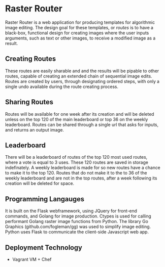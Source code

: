 # Raster Router
Raster Router is a web application for producing templates for algorithmic image editing. The design goal for these templates, or _routes_ is to have a black-box, functional design for creating images where the user inputs arguments, such as text or other images, to receive a modified image as a result. 

## Creating Routes
These routes are easily sharable and and the results will be pipable to other routes, capable of creating an extended chain of sequential image edits. Routes are created by users, through designating ordered steps, with only a single undo available during the route creating process.

## Sharing Routes
Routes will be available for one week after its creation and will be deleted unless on the top 120 of the main leaderboard or top 36 on the weekly leaderboard. Routes can be shared through a single url that asks for inputs, and returns an output image.

## Leaderboard
There will be a leaderboard of routes of the top 120 most used routes, where a vote is equal to 3 uses. These 120 routes are saved in storage indefinately. A weekly leaderboard is made for so new routes have a chance to make it to the top 120. Routes that do not make it to the to 36 of the weekly leaderboard and are not in the top routes, after a week following its creation will be deleted for space.

## Programming Langauges
It is built on the Flask webframework, using JQuery for front-end commands, and Golang for image production. Ctypes is used for calling performant Golang
raster image functions from Python. The library Go Graphics (github.com/fogleman/gg) was used to simplify image editing. Python uses Flask to communicate the client-side Javascript web app.

## Deployment Technology
- Vagrant VM + Chef
